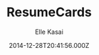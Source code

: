 ---
title: ResumeCards
github: https://github.com/ellekasai/resumecards/
demo: https://ellekasai.github.io/resumecards/
author: Elle Kasai
ssg:
  - Jekyll
cms:
  - No Cms
date: 2014-12-28T20:41:56.000Z
description: >-
  [Unmaintained] A Markdown based resume generator. It looks great on
  mobile/desktop and can be saved as PDF.
stale: true
---